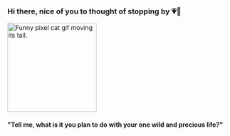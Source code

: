 ### Hi there, nice of you to thought of stopping by 💗🍵

<img height="200" src="https://github.com/nadeeshanie/nadeeshanie/blob/3e22bf61a1e98778a16c3a16016028490e04824b/images/cat.gif" alt="Funny pixel cat gif moving its tail." />

#### "Tell me, what is it you plan to do with your one wild and precious life?"



